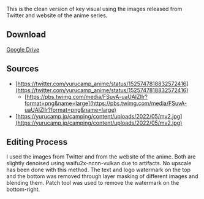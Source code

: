 This is the clean version of key visual using the images released from Twitter and website of the anime series.

## Download

[Google Drive](https://drive.google.com/drive/folders/1b4w4oAGGBWKZLv-NKl68wRLyvwyWd_ku?usp=sharing)

## Sources

- [https://twitter.com/yurucamp_anime/status/1525747818832572416](https://twitter.com/yurucamp_anime/status/1525747818832572416)
  - [https://pbs.twimg.com/media/FSuvA-uaUAIZIlr?format=png&name=large](https://pbs.twimg.com/media/FSuvA-uaUAIZIlr?format=png&name=large)
- [https://yurucamp.jp/camping/content/uploads/2022/05/mv2.jpg](https://yurucamp.jp/camping/content/uploads/2022/05/mv2.jpg)

## Editing Process

I used the images from Twitter and from the website of the anime. Both are slightly denoised using waifu2x-ncnn-vulkan due to artifacts. No upscale has been done with this method. The text and logo watermark on the top and the bottom was removed through layer masking of different images and blending them. Patch tool was used to remove the watermark on the bottom-right.
